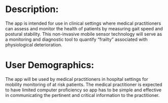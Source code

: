 # Description: #
The app is intended for use in clinical settings where medical practitioners can assess and monitor the health of patients by measuring gait speed and postural stability. This non-invasive mobile sensor technology will serve as a monitoring and diagnostic tool to quantify “frailty” associated with physiological deterioration.

# User Demographics: #
The app will be used by medical practitioners in hospital settings for mobility monitoring of at risk patients. The medical practitioner is expected to have limited computer proficiency so app has to be simple and effective in communicating the pertinent and critical information to the practitioner.